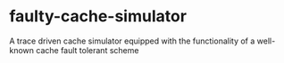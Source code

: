 # faulty-cache-simulator
A trace driven cache simulator equipped with the functionality of a well-known cache fault tolerant scheme
